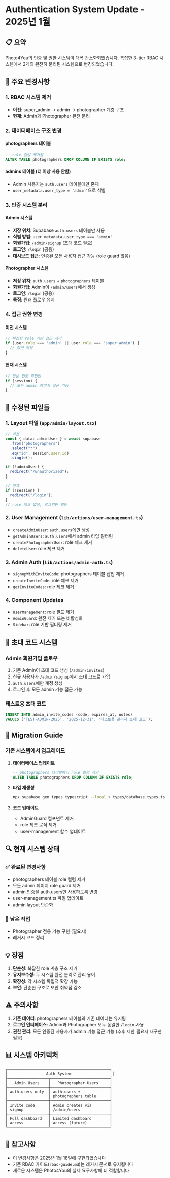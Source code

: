 # Authentication System Update - 2025년 1월

## 📋 요약
Photo4You의 인증 및 권한 시스템이 대폭 간소화되었습니다. 복잡한 3-tier RBAC 시스템에서 2개의 완전히 분리된 시스템으로 변경되었습니다.

## 🔄 주요 변경사항

### 1. **RBAC 시스템 제거**
- **이전**: super_admin → admin → photographer 계층 구조
- **현재**: Admin과 Photographer 완전 분리

### 2. **데이터베이스 구조 변경**

#### photographers 테이블
```sql
-- role 컬럼 제거됨
ALTER TABLE photographers DROP COLUMN IF EXISTS role;
```

#### admins 테이블 (더 이상 사용 안함)
- Admin 사용자는 `auth.users` 테이블에만 존재
- `user_metadata.user_type = 'admin'`으로 식별

### 3. **인증 시스템 분리**

#### Admin 시스템
- **저장 위치**: Supabase `auth.users` 테이블만 사용
- **식별 방법**: `user_metadata.user_type === 'admin'`
- **회원가입**: `/admin/signup` (초대 코드 필요)
- **로그인**: `/login` (공용)
- **대시보드 접근**: 인증된 모든 사용자 접근 가능 (role guard 없음)

#### Photographer 시스템
- **저장 위치**: `auth.users` + `photographers` 테이블
- **회원가입**: Admin이 `/admin/users`에서 생성
- **로그인**: `/login` (공용)
- **특징**: 원래 플로우 유지

### 4. **접근 권한 변경**

#### 이전 시스템
```typescript
// 복잡한 role 기반 접근 제어
if (user.role === 'admin' || user.role === 'super_admin') {
  // 접근 허용
}
```

#### 현재 시스템
```typescript
// 단순 인증 확인만
if (session) {
  // 모든 admin 페이지 접근 가능
}
```

## 📁 수정된 파일들

### 1. **Layout 파일** (`app/admin/layout.tsx`)
```typescript
// 이전
const { data: adminUser } = await supabase
  .from("photographers")
  .select("*")
  .eq("id", session.user.id)
  .single();

if (!adminUser) {
  redirect("/unauthorized");
}

// 현재
if (!session) {
  redirect("/login");
}
// role 체크 없음, 로그인만 확인
```

### 2. **User Management** (`lib/actions/user-management.ts`)
- `createAdminUser`: `auth.users`에만 생성
- `getAdminUsers`: `auth.users`에서 admin 타입 필터링
- `createPhotographerUser`: role 체크 제거
- `deleteUser`: role 체크 제거

### 3. **Admin Auth** (`lib/actions/admin-auth.ts`)
- `signupWithInviteCode`: photographers 테이블 삽입 제거
- `createInviteCode`: role 체크 제거
- `getInviteCodes`: role 체크 제거

### 4. **Component Updates**
- `UserManagement`: role 필드 제거
- `AdminGuard`: 완전 제거 또는 비활성화
- `Sidebar`: role 기반 필터링 제거

## 🔑 초대 코드 시스템

### Admin 회원가입 플로우
1. 기존 Admin이 초대 코드 생성 (`/admin/invites`)
2. 신규 사용자가 `/admin/signup`에서 초대 코드로 가입
3. `auth.users`에만 계정 생성
4. 로그인 후 모든 admin 기능 접근 가능

### 테스트용 초대 코드
```sql
INSERT INTO admin_invite_codes (code, expires_at, notes)
VALUES ('TEST-ADMIN-2025', '2025-12-31', '테스트용 관리자 초대 코드');
```

## 🚀 Migration Guide

### 기존 시스템에서 업그레이드
1. **데이터베이스 업데이트**
   ```sql
   -- photographers 테이블에서 role 컬럼 제거
   ALTER TABLE photographers DROP COLUMN IF EXISTS role;
   ```

2. **타입 재생성**
   ```bash
   npx supabase gen types typescript --local > types/database.types.ts
   ```

3. **코드 업데이트**
   - AdminGuard 컴포넌트 제거
   - role 체크 로직 제거
   - user-management 함수 업데이트

## 🔍 현재 시스템 상태

### ✅ 완료된 변경사항
- photographers 테이블 role 컬럼 제거
- 모든 admin 페이지 role guard 제거
- admin 인증을 auth.users만 사용하도록 변경
- user-management.ts 파일 업데이트
- admin layout 단순화

### 🔄 남은 작업
- Photographer 전용 기능 구현 (필요시)
- 레거시 코드 정리

## 💡 장점

1. **단순성**: 복잡한 role 계층 구조 제거
2. **유지보수성**: 두 시스템 완전 분리로 관리 용이
3. **확장성**: 각 시스템 독립적 확장 가능
4. **보안**: 단순한 구조로 보안 취약점 감소

## ⚠️ 주의사항

1. **기존 데이터**: photographers 테이블의 기존 데이터는 유지됨
2. **로그인 인터페이스**: Admin과 Photographer 모두 동일한 `/login` 사용
3. **권한 관리**: 모든 인증된 사용자가 admin 기능 접근 가능 (추후 제한 필요시 재구현 필요)

## 📊 시스템 아키텍처

```
┌─────────────────────────────────────────────┐
│                 Auth System                  │
├──────────────────┬──────────────────────────┤
│   Admin Users    │   Photographer Users     │
├──────────────────┼──────────────────────────┤
│ auth.users only  │ auth.users +             │
│                  │ photographers table      │
├──────────────────┼──────────────────────────┤
│ Invite code      │ Admin creates via        │
│ signup           │ /admin/users             │
├──────────────────┼──────────────────────────┤
│ Full dashboard   │ Limited dashboard        │
│ access           │ access (future)          │
└──────────────────┴──────────────────────────┘
```

## 📝 참고사항

- 이 변경사항은 2025년 1월 18일에 구현되었습니다
- 기존 RBAC 가이드(`rbac-guide.md`)는 레거시 문서로 유지됩니다
- 새로운 시스템은 Photo4You의 실제 요구사항에 더 적합합니다